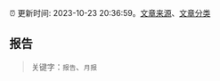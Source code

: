 :alarm_clock: 更新时间: 2023-10-23 20:36:59。[文章来源](/README.md)、[文章分类](/TAGS.md)

## 报告


> 关键字：`报告`、`月报`



